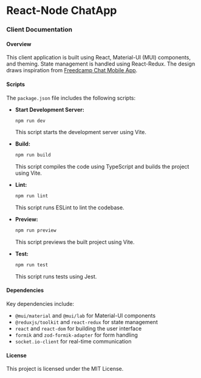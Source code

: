 # React-Node ChatApp

### Client Documentation

#### Overview

This client application is built using React, Material-UI (MUI) components, and theming. State management is handled using React-Redux. The design draws inspiration from [Freedcamp Chat Mobile App](https://dribbble.com/shots/20603815-Freedcamp-Chat-Mobile-App).

#### Scripts

The `package.json` file includes the following scripts:

- **Start Development Server:**

  ```bash
  npm run dev
  ```

  This script starts the development server using Vite.

- **Build:**

  ```bash
  npm run build
  ```

  This script compiles the code using TypeScript and builds the project using Vite.

- **Lint:**

  ```bash
  npm run lint
  ```

  This script runs ESLint to lint the codebase.

- **Preview:**

  ```bash
  npm run preview
  ```

  This script previews the built project using Vite.

- **Test:**
  ```bash
  npm run test
  ```
  This script runs tests using Jest.

#### Dependencies

Key dependencies include:

- `@mui/material` and `@mui/lab` for Material-UI components
- `@reduxjs/toolkit` and `react-redux` for state management
- `react` and `react-dom` for building the user interface
- `formik` and `zod-formik-adapter` for form handling
- `socket.io-client` for real-time communication

#### License

This project is licensed under the MIT License.
